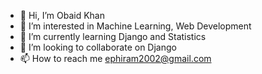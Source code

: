 - 👋 Hi, I’m Obaid Khan
- 👀 I’m interested in Machine Learning, Web Development
- 🌱 I’m currently learning Django and Statistics
- 💞️ I’m looking to collaborate on Django
- 📫 How to reach me ephiram2002@gmail.com

<!---
ObaidKhan625/ObaidKhan625 is a ✨ special ✨ repository because its `README.md` (this file) appears on your GitHub profile.
You can click the Preview link to take a look at your changes.
--->
